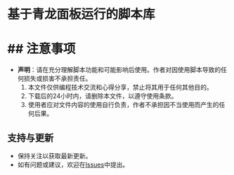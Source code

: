 # 基于青龙面板运行的脚本库



# ## 注意事项

* **声明**：请在充分理解脚本功能和可能影响后使用。作者对因使用脚本导致的任何损失或损害不承担责任。
  1. 本文件仅供编程技术交流和心得分享，禁止将其用于任何其他目的。
  2. 下载后的24小时内，请删除本文件，以遵守使用条款。 
  3. 使用者应对文件内容的使用自行负责，作者不承担因不当使用而产生的任何后果。

## 支持与更新

* 保持关注以获取最新更新。
* 如有问题或建议，欢迎在[Issues](https://github.com/20f11c/script/issues)中提出。
